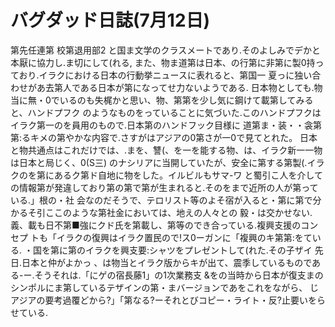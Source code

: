 # バグダッド日誌(7月12日)

第先任連第
校第退用部2
と国ま文学のクラスメートであり.そのよしみでデかと本厭に協力し.ま切にして(れる,
また、物ま道第は日本、の行第に非第に製0持っており.イラクにおける日本の行動挙ニュースに表れると、第国一
夏っに独い合わせがあ去第人である日本が第になってせ力ないようである.
日本物としても.物当に無・0でいるのも失梶かと思い、物、第第を少し気に鋼けて載第してみると、ハンドプフク
のようなものをっていることに気づいた.このハンドプフクはイラク第一のを員用のもので.日本第のハンドフック目様に
道第ま・装・・衾第第:るキメの第やかな内容で.さすがはアジアの0第さが一0で見てとれた。
日本と物共通点はこれだけでは、.まを、讐(、を一を能する物、は、イラク新一一物は日本と局じく、0(S三)
のナシリアに当開していたが、安全に第する第製(.イラクのを第にあるク第ド自地に物をした。イルビルもサマ-ワ
と蜀引こ人を介しての情報第が発違しており第の第で第が生まれると.そのをまで近所の人が第っている.」根の・社
会なのだそうで、テロリスト等のよそ宿が入ると・第に第で分かるそ引ここのような第社金においては、地えの人々との
毅・は交かせない.義、載も日不第■強にクド氏を第載し、第等のでき合っている.複興支援のコンセプ
トも「イラクの復興はイラク置民ので!ス0ーガンに「複興のキ第第:をている.
・国を第に第のイラクを興支要:シャツをプレゼントして(れた.その子ザイ
先日.日本と仲がよかっ
、は物当とイラク版からキが出て、震季しているものである-ー.そうそれは.「にゲの宿長藤1」の1次業務支
&をの当時から日本が復支まのシンポルにま第しているテザインの第・まバージョンであをこれをながら、
じアジアの要考過覆どから?」「第なる?ーそれとびコピー・ライト・反?止要いをらせている.
